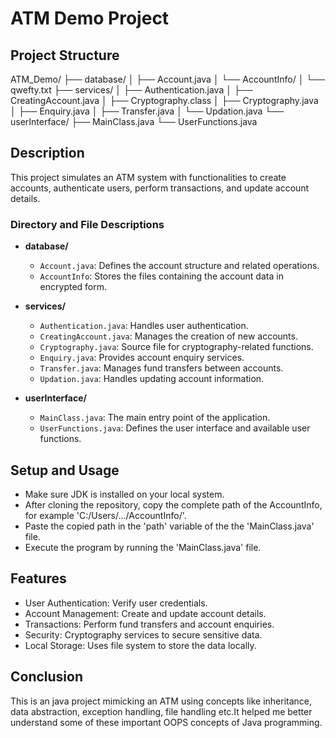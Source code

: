 # ATM Demo Project

## Project Structure

ATM_Demo/
├── database/
│ ├── Account.java
│ └── AccountInfo/
│ └── qwefty.txt
├── services/
│ ├── Authentication.java
│ ├── CreatingAccount.java
│ ├── Cryptography.class
│ ├── Cryptography.java
│ ├── Enquiry.java
│ ├── Transfer.java
│ └── Updation.java
└── userInterface/
├── MainClass.java
└── UserFunctions.java

## Description

This project simulates an ATM system with functionalities to create accounts, authenticate users, perform transactions, and update account details.

### Directory and File Descriptions

- **database/**

  - `Account.java`: Defines the account structure and related operations.
  - `AccountInfo`: Stores the files containing the account data in encrypted form.

- **services/**

  - `Authentication.java`: Handles user authentication.
  - `CreatingAccount.java`: Manages the creation of new accounts.
  - `Cryptography.java`: Source file for cryptography-related functions.
  - `Enquiry.java`: Provides account enquiry services.
  - `Transfer.java`: Manages fund transfers between accounts.
  - `Updation.java`: Handles updating account information.

- **userInterface/**
  - `MainClass.java`: The main entry point of the application.
  - `UserFunctions.java`: Defines the user interface and available user functions.

## Setup and Usage

- Make sure JDK is installed on your local system.
- After cloning the repository, copy the complete path of the AccountInfo, for example 'C:/Users/.../AccountInfo/'.
- Paste the copied path in the 'path' variable of the the 'MainClass.java' file.
- Execute the program by running the 'MainClass.java' file.

## Features

- User Authentication: Verify user credentials.
- Account Management: Create and update account details.
- Transactions: Perform fund transfers and account enquiries.
- Security: Cryptography services to secure sensitive data.
- Local Storage: Uses file system to store the data locally.

## Conclusion

This is an java project mimicking an ATM using concepts like inheritance, data abstraction, exception handling, file handling etc.It helped me better understand some of these important OOPS concepts of Java programming.

